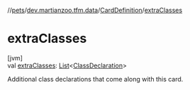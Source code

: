 //[pets](../../../index.md)/[dev.martianzoo.tfm.data](../index.md)/[CardDefinition](index.md)/[extraClasses](extra-classes.md)

# extraClasses

[jvm]\
val [extraClasses](extra-classes.md): [List](https://kotlinlang.org/api/latest/jvm/stdlib/kotlin.collections/-list/index.html)&lt;[ClassDeclaration](../-class-declaration/index.md)&gt;

Additional class declarations that come along with this card.
